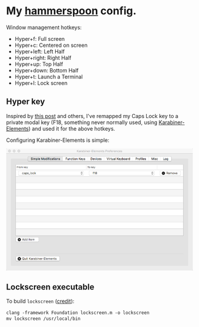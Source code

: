 # My [hammerspoon](http://www.hammerspoon.org/) config.

Window management hotkeys:
* Hyper+f: Full screen
* Hyper+c: Centered on screen
* Hyper+left: Left Half
* Hyper+right: Right Half
* Hyper+up: Top Half
* Hyper+down: Bottom Half
* Hyper+t: Launch a Terminal
* Hyper+l: Lock screen

## Hyper key

Inspired by [this post](http://stevelosh.com/blog/2012/10/a-modern-space-cadet/#hyper) and others, I've remapped my Caps Lock key to a private modal key (F18, something never normally used, using [Karabiner-Elements](https://github.com/tekezo/Karabiner-Elements)) and used it for the above hotkeys.

Configuring Karabiner-Elements is simple:

![How to configure Karabiner-Elements](Karabiner-Elements.png?raw=true "How to configure Karabiner-Elements")

## Lockscreen executable

To build `lockscreen` ([credit](https://www.isi.edu/~calvin/mac-lockscreen.htm)):

```
clang -framework Foundation lockscreen.m -o lockscreen
mv lockscreen /usr/local/bin
```
